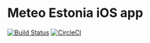 # Meteo Estonia iOS app

[![Build Status](https://travis-ci.org/fassko/WeatherEE.svg?branch=master)](https://travis-ci.org/fassko/WeatherEE)
[![CircleCI](https://circleci.com/gh/fassko/WeatherEE.svg?style=svg)](https://circleci.com/gh/fassko/WeatherEE)
